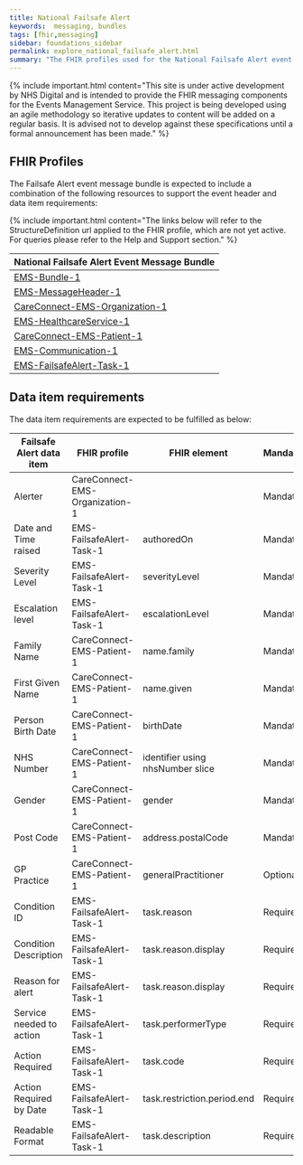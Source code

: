 ```yaml
---
title: National Failsafe Alert
keywords:  messaging, bundles
tags: [fhir,messaging]
sidebar: foundations_sidebar
permalink: explore_national_failsafe_alert.html
summary: "The FHIR profiles used for the National Failsafe Alert event message bundle"
---
```


{% include important.html content="This site is under active development by NHS Digital and is intended to provide the FHIR messaging components for the Events Management Service. This project is being developed using an agile methodology so iterative updates to content will be added on a regular basis. It is advised not to develop against these specifications until a formal announcement has been made." %}

## FHIR Profiles ##
The Failsafe Alert event message bundle is expected to include a combination of the following resources to support the event header and data item requirements:

{% include important.html content="The links below will refer to the StructureDefinition url applied to the FHIR profile, which are not yet active. For queries please refer to the Help and Support section." %} 

| National Failsafe Alert Event Message Bundle       |
|-------------------------------------------|
| [EMS-Bundle-1](https://fhir.nhs.uk/STU3/StructureDefinition/EMS-Bundle-1)                              |
| [EMS-MessageHeader-1](https://fhir.nhs.uk/STU3/StructureDefinition/EMS-MessageHeader-1)                       |
| [CareConnect-EMS-Organization-1](https://fhir.nhs.uk/STU3/StructureDefinition/CareConnect-EMS-Organization-1)                |
| [EMS-HealthcareService-1](https://fhir.nhs.uk/STU3/StructureDefinition/EMS-HealthcareService-1)                   |
| [CareConnect-EMS-Patient-1](https://fhir.nhs.uk/STU3/StructureDefinition/CareConnect-EMS-Patient-1)                     |
| [EMS-Communication-1](https://fhir.nhs.uk/STU3/StructureDefinition/EMS-Communication-1)                       |
| [EMS-FailsafeAlert-Task-1](https://fhir.nhs.uk/STU3/StructureDefinition/EMS-FailsafeAlert-Task-1)                      |

## Data item requirements  ##

The data item requirements are expected to be fulfilled as below:

| Failsafe Alert data item | FHIR profile               | FHIR element                     | Mandatory/Required/Optional |
|--------------------------|----------------------------|----------------------------------|-----------------------------|
| Alerter                  | CareConnect-EMS-Organization-1 |                                  | Mandatory                   |
| Date and Time raised     | EMS-FailsafeAlert-Task-1       | authoredOn                       | Mandatory                   |
| Severity Level           | EMS-FailsafeAlert-Task-1       | severityLevel                    | Mandatory                   |
| Escalation level         | EMS-FailsafeAlert-Task-1       | escalationLevel                  | Mandatory                   |
| Family Name              | CareConnect-EMS-Patient-1      | name.family                      | Mandatory                   |
| First Given Name         | CareConnect-EMS-Patient-1      | name.given                       | Mandatory                   |
| Person Birth Date        | CareConnect-EMS-Patient-1      | birthDate                        | Mandatory                   |
| NHS Number               | CareConnect-EMS-Patient-1      | identifier using nhsNumber slice | Mandatory                   |
| Gender                   | CareConnect-EMS-Patient-1      | gender                           | Mandatory                   |
| Post Code                | CareConnect-EMS-Patient-1      | address.postalCode               | Mandatory                   |
| GP Practice              | CareConnect-EMS-Patient-1      | generalPractitioner              | Optional                    |
| Condition ID             | EMS-FailsafeAlert-Task-1       | task.reason                      | Required                    |
| Condition Description    | EMS-FailsafeAlert-Task-1       | task.reason.display              | Required                    |
| Reason for alert         | EMS-FailsafeAlert-Task-1       | task.reason.display              | Required                    |
| Service needed to action | EMS-FailsafeAlert-Task-1       | task.performerType               | Required                    |
| Action Required          | EMS-FailsafeAlert-Task-1       | task.code                        | Required                    |
| Action Required by Date  | EMS-FailsafeAlert-Task-1       | task.restriction.period.end      | Required                    |
| Readable Format          | EMS-FailsafeAlert-Task-1       | task.description                 | Required                    |










